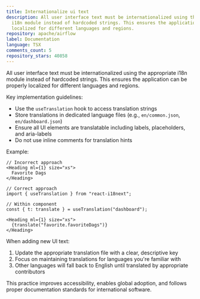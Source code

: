 ```yaml
---
title: Internationalize ui text
description: All user interface text must be internationalized using the appropriate
  i18n module instead of hardcoded strings. This ensures the application can be properly
  localized for different languages and regions.
repository: apache/airflow
label: Documentation
language: TSX
comments_count: 5
repository_stars: 40858
---
```


All user interface text must be internationalized using the appropriate i18n module instead of hardcoded strings. This ensures the application can be properly localized for different languages and regions.

Key implementation guidelines:
- Use the `useTranslation` hook to access translation strings
- Store translations in dedicated language files (e.g., `en/common.json`, `en/dashboard.json`)
- Ensure all UI elements are translatable including labels, placeholders, and aria-labels
- Do not use inline comments for translation hints

Example:
```tsx
// Incorrect approach
<Heading ml={1} size="xs">
  Favorite Dags
</Heading>

// Correct approach
import { useTranslation } from "react-i18next";

// Within component
const { t: translate } = useTranslation("dashboard");

<Heading ml={1} size="xs">
  {translate("favorite.favoriteDags")}
</Heading>
```

When adding new UI text:
1. Update the appropriate translation file with a clear, descriptive key
2. Focus on maintaining translations for languages you're familiar with
3. Other languages will fall back to English until translated by appropriate contributors

This practice improves accessibility, enables global adoption, and follows proper documentation standards for international software.